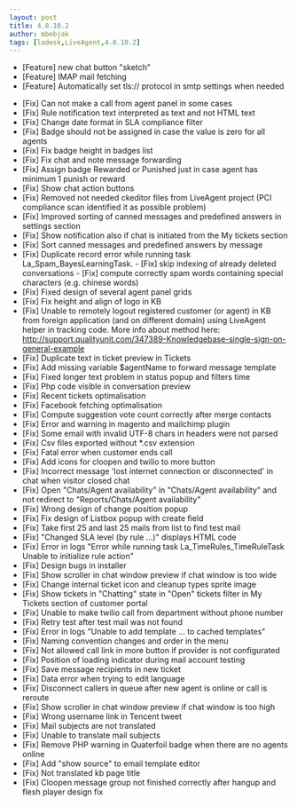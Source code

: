 ```yaml
---
layout: post
title: 4.8.10.2
author: mbebjak
tags: [ladesk,LiveAgent,4.8.10.2]
---
```


- [Feature] new chat button "sketch"
- [Feature] IMAP mail fetching
- [Feature] Automatically set tls:// protocol in smtp settings when needed

<!--more--> 

- [Fix] Can not make a call from agent panel in some cases
- [Fix] Rule notification text interpreted as text and not HTML text
- [Fix] Change date format in SLA compliance filter
- [Fix] Badge should not be assigned in case the value is zero for all agents
- [Fix] Fix badge height in badges list
- [Fix] Fix chat and note message forwarding
- [Fix] Assign badge Rewarded or Punished just in case agent has minimum 1 punish or reward
- [Fix] Show chat action buttons
- [Fix] Removed not needed ckeditor files from LiveAgent project (PCI compliance scan identified it as possible problem)
- [Fix] Improved sorting of canned messages and predefined answers in settings section
- [Fix] Show notification also if chat is initiated from the My tickets section
- [Fix] Sort canned messages and predefined answers by message
- [Fix] Duplicate record error while running task La_Spam_BayesLearningTask. - [Fix] skip indexing of already deleted conversations - [Fix] compute correctly spam words containing special characters (e.g. chinese words)
- [Fix] Fixed design of several agent panel grids
- [Fix] Fix height and align of logo in KB
- [Fix] Unable to remotely logout registered customer (or agent) in KB from foreign application (and on different domain) using LiveAgent helper in tracking code. More info about method here: http://support.qualityunit.com/347389-Knowledgebase-single-sign-on-general-example
- [Fix] Duplicate text in ticket preview in Tickets
- [Fix] Add missing variable $agentName to forward message template
- [Fix] Fixed longer text problem in status popup and filters time
- [Fix] Php code visible in conversation preview
- [Fix] Recent tickets optimalisation
- [Fix] Facebook fetching optimalisation
- [Fix] Compute suggestion vote count correctly after merge contacts
- [Fix] Error and warning in magento and mailchimp plugin
- [Fix] Some email with invalid UTF-8 chars in headers were not parsed
- [Fix] Csv files exported without *.csv extension
- [Fix] Fatal error when customer ends call
- [Fix] Add icons for cloopen and twilio to more button
- [Fix] Incorrect message 'lost internet connection or disconnected' in chat when visitor closed chat
- [Fix] Open "Chats/Agent availability" in "Chats/Agent availability" and not redirect to "Reports/Chats/Agent availability"
- [Fix] Wrong design of change position popup
- [Fix] Fix design of Listbox popup with create field
- [Fix] Take first 25 and last 25 mails from list to find test mail
- [Fix] "Changed SLA level (by rule ...)" displays HTML code
- [Fix] Error in logs "Error while running task La_TimeRules_TimeRuleTask Unable to initialize rule action"
- [Fix] Design bugs in installer
- [Fix] Show scroller in chat window preview if chat window is too wide
- [Fix] Change internal ticket icon and cleanup types sprite image
- [Fix] Show tickets in "Chatting" state in "Open" tickets filter in My Tickets section of customer portal
- [Fix] Unable to make twilio call from department without phone number
- [Fix] Retry test after test mail was not found
- [Fix] Error in logs "Unable to add template ... to cached templates"
- [Fix] Naming convention changes and order in the menu
- [Fix] Not allowed call link in more button if provider is not configurated
- [Fix] Position of loading indicator during mail account testing
- [Fix] Save message recipients in new ticket
- [Fix] Data error when trying to edit language
- [Fix] Disconnect callers in queue after new agent is online or call is reroute
- [Fix] Show scroller in chat window preview if chat window is too high
- [Fix] Wrong username link in Tencent tweet
- [Fix] Mail subjects are not translated
- [Fix] Unable to translate mail subjects
- [Fix] Remove PHP warning in Quaterfoil badge when there are no agents online
- [Fix] Add "show source" to email template editor
- [Fix] Not translated kb page title
- [Fix] Cloopen message group not finished correctly after hangup and flesh player design fix
